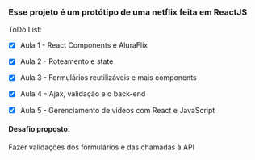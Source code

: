 ### Esse projeto é um protótipo de uma netflix feita em ReactJS
    
ToDo List:

- [x] Aula 1 - React Components e AluraFlix

- [x] Aula 2 - Roteamento e state

- [x] Aula 3 - Formulários reutilizáveis e mais components

- [x] Aula 4 - Ajax, validação e o back-end

- [x] Aula 5 - Gerenciamento de videos com React e JavaScript

#### Desafio proposto: 
Fazer validações dos formulários e das chamadas à API


